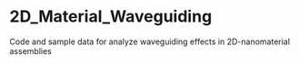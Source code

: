 # 2D_Material_Waveguiding
Code and sample data for analyze waveguiding effects in 2D-nanomaterial assemblies
